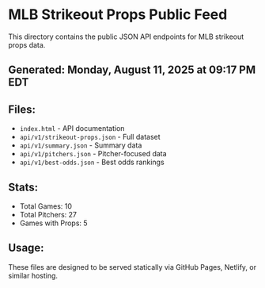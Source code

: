 # MLB Strikeout Props Public Feed

This directory contains the public JSON API endpoints for MLB strikeout props data.

## Generated: Monday, August 11, 2025 at 09:17 PM EDT

## Files:
- `index.html` - API documentation
- `api/v1/strikeout-props.json` - Full dataset
- `api/v1/summary.json` - Summary data
- `api/v1/pitchers.json` - Pitcher-focused data  
- `api/v1/best-odds.json` - Best odds rankings

## Stats:
- Total Games: 10
- Total Pitchers: 27
- Games with Props: 5

## Usage:
These files are designed to be served statically via GitHub Pages, Netlify, or similar hosting.
